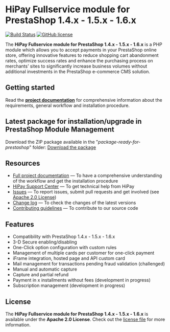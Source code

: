 # HiPay Fullservice module for PrestaShop 1.4.x - 1.5.x - 1.6.x

[![Build Status](https://circleci.com/gh/hipay/hipay-fullservice-sdk-prestashop/tree/master.svg?style=shield)](https://circleci.com/gh/hipay/hipay-fullservice-sdk-prestashop/tree/master) [![GitHub license](https://img.shields.io/badge/license-Apache%202-blue.svg)](https://raw.githubusercontent.com/hipay/hipay-fullservice-sdk-prestashop/master/LICENSE.md)

The **HiPay Fullservice module for PrestaShop 1.4.x - 1.5.x - 1.6.x** is a PHP module which allows you to accept payments in your PrestaShop online store, offering innovative features to reduce shopping cart abandonment rates, optimize success rates and enhance the purchasing process on merchants’ sites to significantly increase business volumes without additional investments in the PrestaShop e-commerce CMS solution.

## Getting started

Read the **[project documentation][doc-home]** for comprehensive information about the requirements, general workflow and installation procedure.

## Latest package for installation/upgrade in PrestaShop Module Management 

Download the ZIP package available in the "_package-ready-for-prestashop_" folder: [Download the package](package-ready-for-prestashop/hipay_tpp_1-3-x.zip)

## Resources
- [Full project documentation][doc-home] — To have a comprehensive understanding of the workflow and get the installation procedure
- [HiPay Support Center][hipay-help] — To get technical help from HiPay
- [Issues][project-issues] — To report issues, submit pull requests and get involved (see [Apache 2.0 License][project-license])
- [Change log][project-changelog] — To check the changes of the latest versions
- [Contributing guidelines][project-contributing] — To contribute to our source code

## Features

- Compatibility with PrestaShop 1.4.x - 1.5.x - 1.6.x
- 3-D Secure enabling/disabling
- One-Click option configuration with custom rules
- Management of multiple cards per customer for one-click payment 
- iFrame integration, hosted page and API custom card
- Mail management for transactions pending fraud validation (challenged)
- Manual and automatic capture
- Capture and partial refund
- Payment in x installments without fees (development in progress)
- Subscription management (development in progress)

## License

The **HiPay Fullservice module for PrestaShop 1.4.x - 1.5.x - 1.6.x** is available under the **Apache 2.0 License**. Check out the [license file][project-license] for more information.

[doc-home]: https://developer.hipay.com/doc/hipay-fullservice-sdk-prestashop/

[hipay-help]: http://help.hipay.com

[project-issues]: https://github.com/hipay/hipay-fullservice-sdk-prestashop/issues
[project-license]: LICENSE.md
[project-changelog]: CHANGELOG.md
[project-contributing]: CONTRIBUTING.md
